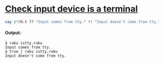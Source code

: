 [1]: https://rosettacode.org/wiki/Check_input_device_is_a_terminal

# [Check input device is a terminal][1]



```perl
say $*IN.t ?? "Input comes from tty." !! "Input doesn't come from tty.";
```

#### Output:
```
$ raku istty.raku
Input comes from tty.
$ true | raku istty.raku
Input doesn't come from tty.
```
